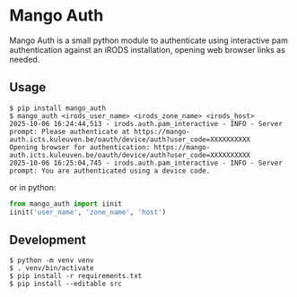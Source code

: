 # Mango Auth

Mango Auth is a small python module to authenticate using interactive pam authentication against an iRODS installation, opening web browser links as needed.

## Usage

```shell
$ pip install mango_auth
$ mango_auth <irods_user_name> <irods_zone_name> <irods_host>
2025-10-06 16:24:44,513 - irods.auth.pam_interactive - INFO - Server prompt: Please authenticate at https://mango-auth.icts.kuleuven.be/oauth/device/auth?user_code=XXXXXXXXXX
Opening browser for authentication: https://mango-auth.icts.kuleuven.be/oauth/device/auth?user_code=XXXXXXXXXX
2025-10-06 16:25:04,745 - irods.auth.pam_interactive - INFO - Server prompt: You are authenticated using a device code.
```

or in python:

```python
from mango_auth import iinit
iinit('user_name', 'zone_name', 'host')
```

## Development

```shell
$ python -m venv venv
$ . venv/bin/activate
$ pip install -r requirements.txt 
$ pip install --editable src
```
